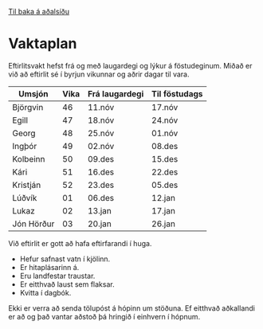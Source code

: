 [Til baka á aðalsíðu](README.md)

# Vaktaplan

Eftirlitsvakt hefst frá og með laugardegi og lýkur á föstudeginum. Miðað er við að eftirlit sé í byrjun vikunnar og aðrir dagar til vara.

| Umsjón|Vika|Frá laugardegi|Til föstudags|
|---|---|---|---|
|Björgvin  | 46 |11.nóv|17.nóv|
|Egill     | 47 |18.nóv|24.nóv|
|Georg     | 48 |25.nóv|01.nóv|
|Ingþór    | 49 |02.nóv|08.des|
|Kolbeinn  | 50 |09.des|15.des|
|Kári      | 51 |16.des|22.des|
|Kristján  | 52 |23.des|05.des|
|Lúðvík    | 01 |06.des|12.jan|
|Lukaz     | 02 |13.jan|17.jan|
|Jón Hörður| 03 |20.jan|26.jan|

Við eftirlit er gott að hafa eftirfarandi í huga.

- Hefur safnast vatn í kjölinn.
- Er hitaplásarinn á.
- Eru landfestar traustar.
- Er eitthvað laust sem flaksar.
- Kvitta í dagbók.

Ekki er verra að senda tölupóst á hópinn um stöðuna. Ef eitthvað aðkallandi er að og það vantar aðstoð þá hringið í einhvern í hópnum.